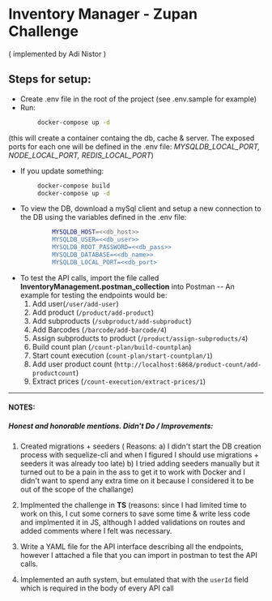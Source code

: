 # Inventory Manager - Zupan Challenge
( implemented by Adi Nistor )


## Steps for setup:
 - Create .env file in the root of the project (see .env.sample for example)
 - Run:
```sh 
        docker-compose up -d 
``` 
(this will create a container containg the db, cache & server. The exposed ports for each one will be defined in the .env file: *MYSQLDB_LOCAL_PORT, NODE_LOCAL_PORT, REDIS_LOCAL_PORT*)
 - If you update something: 
```sh
        docker-compose build
        docker-compose up -d 
```

 - To view the DB, download a mySql client and setup a new connection to the DB using the variables defined in the .env file:
```sh 
            MYSQLDB_HOST=<<db_host>>
            MYSQLDB_USER=<<db_user>>
            MYSQLDB_ROOT_PASSWORD=<<db_pass>>
            MYSQLDB_DATABASE=<<db_name>>
            MYSQLDB_LOCAL_PORT=<<db_port>
```
 -  To test the API calls, import the file called **InventoryManagement.postman_collection** into Postman
 -- An example for testing the endpoints would be:
    1. Add user(`/user/add-user`)
    2. Add product (`/product/add-product`)
    3. Add subproducts (`/subproduct/add-subproduct`)
    4. Add Barcodes (`/barcode/add-barcode/4`)
    5. Assign subproducts to product (`/product/assign-subproducts/4`)
    6. Build count plan (`/count-plan/build-countplan`)
    7. Start count execution (`count-plan/start-countplan/1`)
    8. Add user product count (`http://localhost:6868/product-count/add-productcount`)
    9. Extract prices (`/count-execution/extract-prices/1`)
---


#### NOTES: 
##### Honest and honorable mentions. Didn't Do / Improvements: 
1. Created migrations + seeders (
        Reasons: 
            a) I didn't start the DB creation process with sequelize-cli and when I figured I should use migrations + seeders it was already too late) 
            b) I tried adding seeders manually but it turned out to be a pain in the ass to get it to work with Docker and I didn't want to spend any extra time on it because I considered it to be out of the scope of the challange)

2. Implmented the challenge in **TS** (reasons: since I had limited time to work on this, I cut some corners to save some time & write less code and implmented it in JS, although I added validations on routes and added comments where I felt was necessary.
3. Write a YAML file for the API interface describing all the endpoints, however I attached a file that you can import in postman to test the API calls.
4. Implemented an auth system, but emulated that with the `userId` field which is required in the body of every API call

